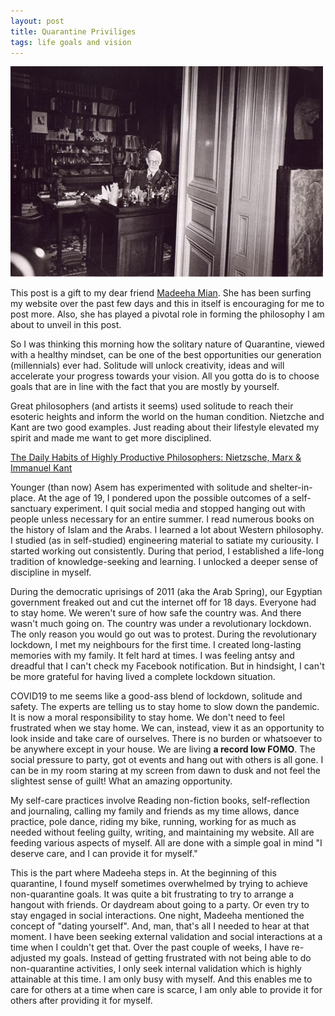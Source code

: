 ```yaml
---
layout: post
title: Quarantine Priviliges
tags: life goals and vision
---
```



<img src="/images/freudoffice.jpg" width="500">


This post is a gift to my dear friend [Madeeha Mian](https://www.instagram.com/xmadeeha/?hl=en). She has been surfing my website over the past few days and this in itself is encouraging for me to post more. Also, she has played a pivotal role in forming the philosophy I am about to unveil in this post.

So I was thinking this morning how the solitary nature of Quarantine, viewed with a healthy mindset, can be one of the best opportunities our generation (millennials) ever had. Solitude will unlock creativity, ideas and will accelerate your progress towards your vision. All you gotta do is to choose goals that are in line with the fact that you are mostly by yourself.

Great philosophers (and artists it seems) used solitude to reach their esoteric heights and inform the world on the human condition. Nietzche and Kant are two good examples. Just reading about their lifestyle elevated my spirit and made me want to get more disciplined.

[The Daily Habits of Highly Productive Philosophers: Nietzsche, Marx & Immanuel Kant](http://www.openculture.com/2013/10/the-daily-habits-of-highly-productive-philosophers.html)

Younger (than now) Asem has experimented with solitude and shelter-in-place. At the age of 19, I pondered upon the possible outcomes of a self-sanctuary experiment. I quit social media and stopped hanging out with people unless necessary for an entire summer. I read numerous books on the history of Islam and the Arabs. I learned a lot about Western philosophy. I studied (as in self-studied) engineering material to satiate my curiousity. I started working out consistently. During that period, I established a life-long tradition of knowledge-seeking and learning. I unlocked a deeper sense of discipline in myself. 

During the democratic uprisings of 2011 (aka the Arab Spring), our Egyptian government freaked out and cut the internet off for 18 days. Everyone had to stay home. We weren't sure of how safe the country was. And there wasn't much going on. The country was under a revolutionary lockdown. The only reason you would go out was to protest. During the revolutionary lockdown, I met my neighbours for the first time. I created long-lasting memories with my family. It felt hard at times. I was feeling antsy and dreadful that I can't check my Facebook notification. But in hindsight, I can't be more grateful for having lived a complete lockdown situation. 

COVID19 to me seems like a good-ass blend of lockdown, solitude and safety. The experts are telling us to stay home to slow down the pandemic. It is now a moral responsibility to stay home. We don't need to feel frustrated when we stay home. We can, instead, view it as an opportunity to look inside and take care of ourselves. There is no burden or whatsoever to be anywhere except in your house. We are living __a record low FOMO__. The social pressure to party, got ot events and hang out with others is all gone. I can be in my room staring at my screen from dawn to dusk and not feel the slightest sense of guilt! What an amazing opportunity.

My self-care practices involve Reading non-fiction books, self-reflection and journaling, calling my family and friends as my time allows, dance practice, pole dance, riding my bike, running, working for as much as needed without feeling guilty, writing, and maintaining my website. All are feeding various aspects of myself. All are done with a simple goal in mind "I deserve care, and I can provide it for myself."

This is the part where Madeeha steps in. At the beginning of this quarantine, I found myself sometimes overwhelmed by trying to achieve non-quarantine goals. It was quite a bit frustrating to try to arrange a hangout with friends. Or daydream about going to a party. Or even try to stay engaged in social interactions. One night, Madeeha mentioned the concept of "dating yourself". And, man, that's all I needed to hear at that moment. I have been seeking external validation and social interactions at a time when I couldn't get that. Over the past couple of weeks, I have re-adjusted my goals. Instead of getting frustrated with not being able to do non-quarantine activities, I only seek internal validation which is highly attainable at this time. I am only busy with myself. And this enables me to care for others at a time when care is scarce, I am only able to provide it for others after providing it for myself.